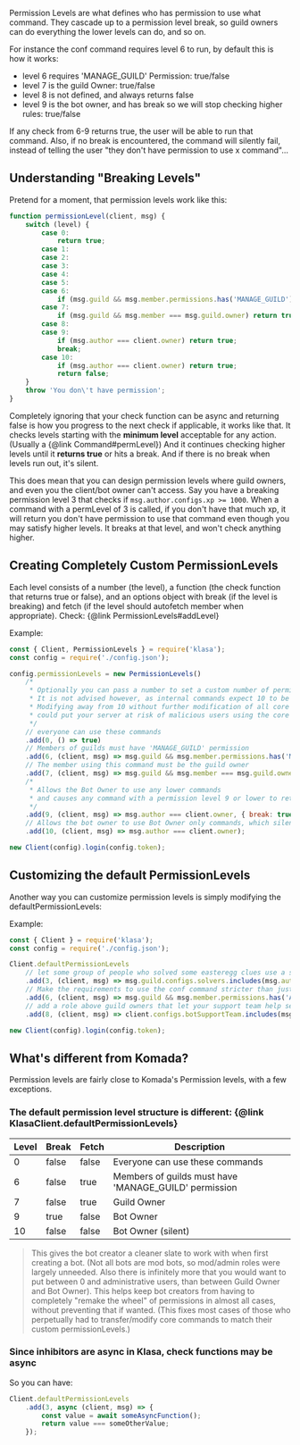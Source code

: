 Permission Levels are what defines who has permission to use what command. They cascade up to a permission level break, so guild owners can do everything the lower levels can do, and so on.

For instance the conf command requires level 6 to run, by default this is how it works:

- level 6 requires 'MANAGE_GUILD' Permission: true/false
- level 7 is the guild Owner: true/false
- level 8 is not defined, and always returns false
- level 9 is the bot owner, and has break so we will stop checking higher rules: true/false

If any check from 6-9 returns true, the user will be able to run that command. Also, if no break is encountered, the command will silently fail, instead of telling the user "they don't have permission to use x command"...

## Understanding "Breaking Levels"

Pretend for a moment, that permission levels work like this:

<!-- eslint-disable no-fallthrough -->

```javascript
function permissionLevel(client, msg) {
	switch (level) {
		case 0:
			return true;
		case 1:
		case 2:
		case 3:
		case 4:
		case 5:
		case 6:
			if (msg.guild && msg.member.permissions.has('MANAGE_GUILD')) return true;
		case 7:
			if (msg.guild && msg.member === msg.guild.owner) return true;
		case 8:
		case 9:
			if (msg.author === client.owner) return true;
			break;
		case 10:
			if (msg.author === client.owner) return true;
			return false;
	}
	throw 'You don\'t have permission';
}
```

<!-- eslint-enable no-fallthrough -->

Completely ignoring that your check function can be async and returning false is how you progress to the next check if applicable, it works like that. It checks levels starting with the __minimum level__ acceptable for any action. (Usually a {@link Command#permLevel}) And it continues checking higher levels until it __returns true__ or hits a break. And if there is no break when levels run out, it's silent.

This does mean that you can design permission levels where guild owners, and even you the client/bot owner can't access. Say you have a breaking permission level 3 that checks if `msg.author.configs.xp >= 1000`. When a command with a permLevel of 3 is called, if you don't have that much xp, it will return you don't have permission to use that command even though you may satisfy higher levels. It breaks at that level, and won't check anything higher.

## Creating Completely Custom PermissionLevels

Each level consists of a number (the level), a function (the check function that returns true or false), and an options object with break (if the level is breaking) and fetch (if the level should autofetch member when appropriate). Check: {@link PermissionLevels#addLevel}

Example:

```javascript
const { Client, PermissionLevels } = require('klasa');
const config = require('./config.json');

config.permissionLevels = new PermissionLevels()
	/*
	 * Optionally you can pass a number to set a custom number of permission levels.
	 * It is not advised however, as internal commands expect 10 to be the highest permission level.
	 * Modifying away from 10 without further modification of all core commands,
	 * could put your server at risk of malicious users using the core eval command.
	 */
	// everyone can use these commands
	.add(0, () => true)
	// Members of guilds must have 'MANAGE_GUILD' permission
	.add(6, (client, msg) => msg.guild && msg.member.permissions.has('MANAGE_GUILD'), { fetch: true })
	// The member using this command must be the guild owner
	.add(7, (client, msg) => msg.guild && msg.member === msg.guild.owner, { fetch: true })
	/*
	 * Allows the Bot Owner to use any lower commands
	 * and causes any command with a permission level 9 or lower to return an error if no check passes.
	 */
	.add(9, (client, msg) => msg.author === client.owner, { break: true })
	// Allows the bot owner to use Bot Owner only commands, which silently fail for other users.
	.add(10, (client, msg) => msg.author === client.owner);

new Client(config).login(config.token);
```

## Customizing the default PermissionLevels

Another way you can customize permission levels is simply modifying the defaultPermissionLevels:

Example:

```javascript
const { Client } = require('klasa');
const config = require('./config.json');

Client.defaultPermissionLevels
	// let some group of people who solved some easteregg clues use a special command/some custom non-admin role
	.add(3, (client, msg) => msg.guild.configs.solvers.includes(msg.author.id))
	// Make the requirements to use the conf command stricter than just who can add the bot to the guild
	.add(6, (client, msg) => msg.guild && msg.member.permissions.has('ADMINISTRATOR'), { fetch: true })
	// add a role above guild owners that let your support team help setup/troubleshoot on other guilds.
	.add(8, (client, msg) => client.configs.botSupportTeam.includes(msg.author.id));

new Client(config).login(config.token);
```

## What's different from Komada?

Permission levels are fairly close to Komada's Permission levels, with a few exceptions.

### The default permission level structure is different: {@link KlasaClient.defaultPermissionLevels}

| Level | Break | Fetch | Description                                           |
| ----- | ----- | ----- | ----------------------------------------------------- |
| 0     | false | false | Everyone can use these commands                       |
| 6     | false | true  | Members of guilds must have 'MANAGE_GUILD' permission |
| 7     | false | true  | Guild Owner                                           |
| 9     | true  | false | Bot Owner                                             |
| 10    | false | false | Bot Owner (silent)                                    |

>This gives the bot creator a cleaner slate to work with when first creating a bot. (Not all bots are mod bots, so mod/admin roles were largely unneeded. Also there is infinitely more that you would want to put between 0 and administrative users, than between Guild Owner and Bot Owner). This helps keep bot creators from having to completely "remake the wheel" of permissions in almost all cases, without preventing that if wanted. (This fixes most cases of those who perpetually had to transfer/modify core commands to match their custom permissionLevels.)

### Since inhibitors are async in Klasa, check functions may be async

So you can have:

```javascript
Client.defaultPermissionLevels
	.add(3, async (client, msg) => {
		const value = await someAsyncFunction();
		return value === someOtherValue;
	});
```
